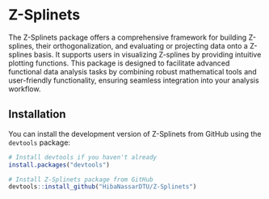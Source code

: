 # Z-Splinets

The Z-Splinets package offers a comprehensive framework for building Z-splines, their orthogonalization, and evaluating or projecting data onto a Z-splines basis. It supports users in visualizing Z-splines by providing intuitive plotting functions. This package is designed to facilitate advanced functional data analysis tasks by combining robust mathematical tools and user-friendly functionality, ensuring seamless integration into your analysis workflow.

## Installation

You can install the development version of Z-Splinets from GitHub using the `devtools` package:

```r
# Install devtools if you haven't already
install.packages("devtools")

# Install Z-Splinets package from GitHub
devtools::install_github("HibaNassarDTU/Z-Splinets")

